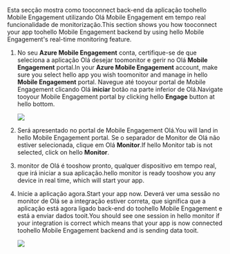 <span data-ttu-id="27bd9-101">Esta secção mostra como tooconnect back-end da aplicação toohello Mobile Engagement utilizando Olá Mobile Engagement em tempo real funcionalidade de monitorização.</span><span class="sxs-lookup"><span data-stu-id="27bd9-101">This section shows you how tooconnect your app toohello Mobile Engagement backend by using hello Mobile Engagement's real-time monitoring feature.</span></span> 

1. <span data-ttu-id="27bd9-102">No seu **Azure Mobile Engagement** conta, certifique-se de que seleciona a aplicação Olá desejar toomonitor e gerir no Olá **Mobile Engagement** portal.</span><span class="sxs-lookup"><span data-stu-id="27bd9-102">In your **Azure Mobile Engagement** account, make sure you select hello app you wish toomonitor and manage in hello **Mobile Engagement** portal.</span></span> <span data-ttu-id="27bd9-103">Navegue até tooyour portal de Mobile Engagement clicando Olá **iniciar** botão na parte inferior de Olá.</span><span class="sxs-lookup"><span data-stu-id="27bd9-103">Navigate tooyour Mobile Engagement portal by clicking hello **Engage** button at hello bottom.</span></span> 
   
     ![](./media/mobile-engagement-connect-app-with-monitor/engage-button.png)
2. <span data-ttu-id="27bd9-104">Será apresentado no portal de Mobile Engagement Olá.</span><span class="sxs-lookup"><span data-stu-id="27bd9-104">You will land in hello Mobile Engagement portal.</span></span> <span data-ttu-id="27bd9-105">Se o separador de Monitor de Olá não estiver selecionada, clique em Olá **Monitor**.</span><span class="sxs-lookup"><span data-stu-id="27bd9-105">If hello Monitor tab is not selected, click on hello **Monitor**.</span></span>
3. <span data-ttu-id="27bd9-106">monitor de Olá é tooshow pronto, qualquer dispositivo em tempo real, que irá iniciar a sua aplicação.</span><span class="sxs-lookup"><span data-stu-id="27bd9-106">hello monitor is ready tooshow you any device in real time, which will start your app.</span></span>
4. <span data-ttu-id="27bd9-107">Inicie a aplicação agora.</span><span class="sxs-lookup"><span data-stu-id="27bd9-107">Start your app now.</span></span> <span data-ttu-id="27bd9-108">Deverá ver uma sessão no monitor de Olá se a integração estiver correta, que significa que a aplicação está agora ligado back-end do toohello Mobile Engagement e está a enviar dados tooit.</span><span class="sxs-lookup"><span data-stu-id="27bd9-108">You should see one session in hello monitor if your integration is correct which means that your app is now connected toohello Mobile Engagement backend and is sending data tooit.</span></span>  
   
     ![](./media/mobile-engagement-connect-app-with-monitor/monitor.png)

